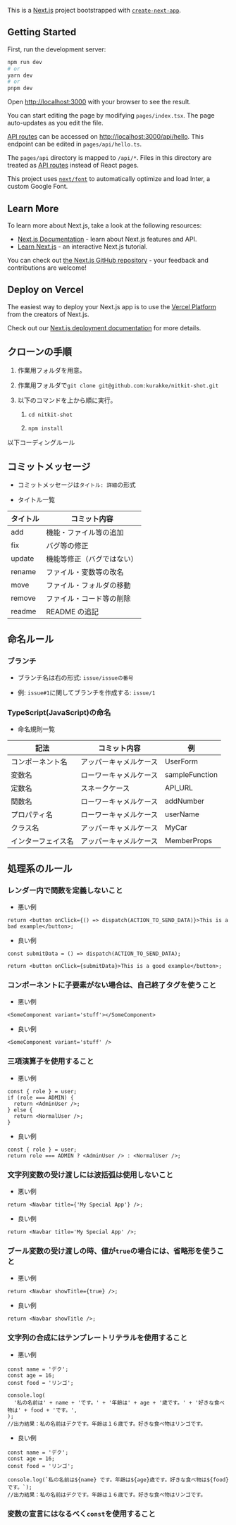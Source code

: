 This is a [Next.js](https://nextjs.org/) project bootstrapped with [`create-next-app`](https://github.com/vercel/next.js/tree/canary/packages/create-next-app).

## Getting Started

First, run the development server:

```bash
npm run dev
# or
yarn dev
# or
pnpm dev
```

Open [http://localhost:3000](http://localhost:3000) with your browser to see the result.

You can start editing the page by modifying `pages/index.tsx`. The page auto-updates as you edit the file.

[API routes](https://nextjs.org/docs/api-routes/introduction) can be accessed on [http://localhost:3000/api/hello](http://localhost:3000/api/hello). This endpoint can be edited in `pages/api/hello.ts`.

The `pages/api` directory is mapped to `/api/*`. Files in this directory are treated as [API routes](https://nextjs.org/docs/api-routes/introduction) instead of React pages.

This project uses [`next/font`](https://nextjs.org/docs/basic-features/font-optimization) to automatically optimize and load Inter, a custom Google Font.

## Learn More

To learn more about Next.js, take a look at the following resources:

- [Next.js Documentation](https://nextjs.org/docs) - learn about Next.js features and API.
- [Learn Next.js](https://nextjs.org/learn) - an interactive Next.js tutorial.

You can check out [the Next.js GitHub repository](https://github.com/vercel/next.js/) - your feedback and contributions are welcome!

## Deploy on Vercel

The easiest way to deploy your Next.js app is to use the [Vercel Platform](https://vercel.com/new?utm_medium=default-template&filter=next.js&utm_source=create-next-app&utm_campaign=create-next-app-readme) from the creators of Next.js.

Check out our [Next.js deployment documentation](https://nextjs.org/docs/deployment) for more details.

## クローンの手順

1. 作業用フォルダを用意。

1. 作業用フォルダで`git clone git@github.com:kurakke/nitkit-shot.git`

1. 以下のコマンドを上から順に実行。

   1. `cd nitkit-shot`

   1. `npm install`

以下コーディングルール

## コミットメッセージ

- コミットメッセージは`タイトル: 詳細`の形式

- タイトル一覧

| タイトル | コミット内容               |
| -------- | -------------------------- |
| add      | 機能・ファイル等の追加     |
| fix      | バグ等の修正               |
| update   | 機能等修正（バグではない） |
| rename   | ファイル・変数等の改名     |
| move     | ファイル・フォルダの移動   |
| remove   | ファイル・コード等の削除   |
| readme   | README の追記              |

## 命名ルール

### ブランチ

- ブランチ名は右の形式: `issue/issueの番号`

- 例: `issue#1`に関してブランチを作成する: `issue/1`

### TypeScript(JavaScript)の命名

- 命名規則一覧

| 記法               | コミット内容           | 例             |
| ------------------ | ---------------------- | -------------- |
| コンポーネント名   | アッパーキャメルケース | UserForm       |
| 変数名             | ローワーキャメルケース | sampleFunction |
| 定数名             | スネークケース         | API_URL        |
| 関数名             | ローワーキャメルケース | addNumber      |
| プロパティ名       | ローワーキャメルケース | userName       |
| クラス名           | アッパーキャメルケース | MyCar          |
| インターフェイス名 | アッパーキャメルケース | MemberProps    |

## 処理系のルール

### レンダー内で関数を定義しないこと

- 悪い例

```tsx
return <button onClick={() => dispatch(ACTION_TO_SEND_DATA)}>This is a bad example</button>;
```

- 良い例

```tsx
const submitData = () => dispatch(ACTION_TO_SEND_DATA);

return <button onClick={submitData}>This is a good example</button>;
```

### コンポーネントに子要素がない場合は、自己終了タグを使うこと

- 悪い例

```tsx
<SomeComponent variant='stuff'></SomeComponent>
```

- 良い例

```tsx
<SomeComponent variant='stuff' />
```

### 三項演算子を使用すること

- 悪い例

```tsx
const { role } = user;
if (role === ADMIN) {
  return <AdminUser />;
} else {
  return <NormalUser />;
}
```

- 良い例

```tsx
const { role } = user;
return role === ADMIN ? <AdminUser /> : <NormalUser />;
```

### 文字列変数の受け渡しには波括弧は使用しないこと

- 悪い例

```tsx
return <Navbar title={'My Special App'} />;
```

- 良い例

```tsx
return <Navbar title='My Special App' />;
```

### ブール変数の受け渡しの時、値が`true`の場合には、省略形を使うこと

- 悪い例

```tsx
return <Navbar showTitle={true} />;
```

- 良い例

```tsx
return <Navbar showTitle />;
```

### 文字列の合成にはテンプレートリテラルを使用すること

- 悪い例

```tsx
const name = 'デク';
const age = 16;
const food = 'リンゴ';

console.log(
  '私の名前は' + name + 'です。' + '年齢は' + age + '歳です。' + '好きな食べ物は' + food + 'です。',
);
//出力結果：私の名前はデクです。年齢は１６歳です。好きな食べ物はリンゴです。
```

- 良い例

```tsx
const name = 'デク';
const age = 16;
const food = 'リンゴ';

console.log(`私の名前は${name} です。年齢は${age}歳です。好きな食べ物は${food}です。`);
//出力結果：私の名前はデクです。年齢は１６歳です。好きな食べ物はリンゴです。
```

### 変数の宣言にはなるべく`const`を使用すること
